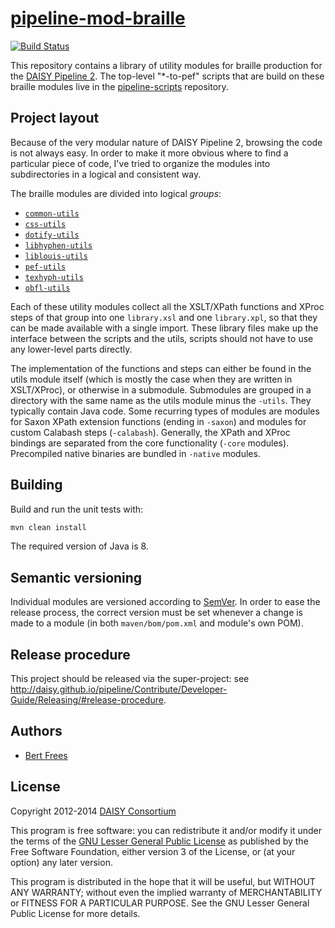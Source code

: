 [pipeline-mod-braille][]
========================

[![Build Status](https://travis-ci.org/daisy/pipeline-mod-braille.png?branch=master)](https://travis-ci.org/daisy/pipeline-mod-braille)

This repository contains a library of utility modules for braille
production for the [DAISY Pipeline 2][pipeline]. The top-level
"*-to-pef" scripts that are build on these braille modules live in the
[pipeline-scripts][] repository.


Project layout
--------------
Because of the very modular nature of DAISY Pipeline 2, browsing the
code is not always easy. In order to make it more obvious where to
find a particular piece of code, I've tried to organize the modules
into subdirectories in a logical and consistent way.

The braille modules are divided into logical *groups*:

- [`common-utils`](common-utils/src/main)
- [`css-utils`](css-utils)
- [`dotify-utils`](dotify-utils)
- [`libhyphen-utils`](libhyphen-utils)
- [`liblouis-utils`](liblouis-utils)
- [`pef-utils`](pef-utils)
- [`texhyph-utils`](texhyph-utils)
- [`obfl-utils`](obfl-utils)

Each of these utility modules collect all the XSLT/XPath functions and
XProc steps of that group into one `library.xsl` and one
`library.xpl`, so that they can be made available with a single
import. These library files make up the interface between the scripts
and the utils, scripts should not have to use any lower-level parts
directly.

The implementation of the functions and steps can either be found in
the utils module itself (which is mostly the case when they are
written in XSLT/XProc), or otherwise in a submodule. Submodules are
grouped in a directory with the same name as the utils module minus
the `-utils`.  They typically contain Java code. Some recurring types
of modules are modules for Saxon XPath extension functions (ending in
`-saxon`) and modules for custom Calabash steps (`-calabash`).
Generally, the XPath and XProc bindings are separated from the core
functionality (`-core` modules). Precompiled native binaries are
bundled in `-native` modules.


Building
--------
Build and run the unit tests with:

```sh
mvn clean install
```

The required version of Java is 8.

Semantic versioning
-------------------
Individual modules are versioned according to [SemVer](http://semver.org/). In order to ease the
release process, the correct version must be set whenever a change is made to a module (in both
`maven/bom/pom.xml` and module's own POM).

Release procedure
-----------------
This project should be released via the super-project: see
http://daisy.github.io/pipeline/Contribute/Developer-Guide/Releasing/#release-procedure.

Authors
-------
- [Bert Frees][bert]

License
-------
Copyright 2012-2014 [DAISY Consortium][daisy] 

This program is free software: you can redistribute it and/or modify
it under the terms of the [GNU Lesser General Public License][lgpl]
as published by the Free Software Foundation, either version 3 of
the License, or (at your option) any later version.

This program is distributed in the hope that it will be useful,
but WITHOUT ANY WARRANTY; without even the implied warranty of
MERCHANTABILITY or FITNESS FOR A PARTICULAR PURPOSE. See the
GNU Lesser General Public License for more details.


[pipeline-mod-braille]: https://github.com/daisy/pipeline-mod-braille
[pipeline-scripts]: https://github.com/daisy/pipeline-scripts
[pipeline]: http://daisy.github.io/pipeline
[bert]: http://github.com/bertfrees
[daisy]: http://www.daisy.org
[lgpl]: http://www.gnu.org/licenses/lgpl.html
